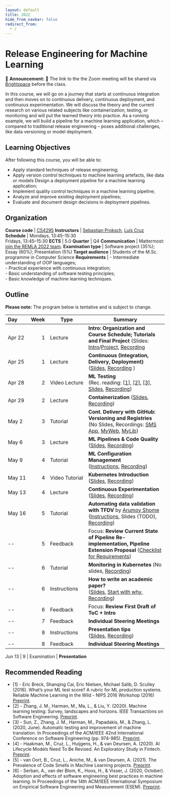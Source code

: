 ```yaml
---
layout: default
title: 2022
hide_from_navbar: false
redirect_from:
  - /
---
```


# Release Engineering for Machine Learning

📣 **Announcement:** 📣 The link to the the Zoom meeting will be shared via [Brightspace] before the class. 

In this course, we will go on a journey that starts at continuous integration and then moves on to continuous delivery, continuous deployment, and continuous experimentation. We will discuss the theory and the current research on various related subjects like containerization, testing, or monitoring and will put the learned theory into practice. As a running example, we will build a pipeline for a machine learning application, which – compared to traditional release engineering – poses additional challenges, like data versioning or model deployment.

## Learning Objectives

After following this course, you will be able to:

- Apply standard techniques of release engineering;
- Apply version control techniques to machine learning artefacts, like data or models Design a deployment pipeline for a machine learning application;
- Implement quality control techniques in a machine learning pipeline;
- Analyze and improve existing deployment pipelines;
- Evaluate and document design decisions in deployment pipelines.

## Organization

**Course code**       | [CS4295]
**Instructors**       | [Sebastian Proksch], [Luís Cruz]
**Schedule**          |	Mondays, 13:45–15:30 <br/> Fridays, 13:45–15:30
**ECTS** 	            | 5.0
**Quarter**           | Q4
**Communication**     | Mattermost: [join the REMLA 2022 team](https://mattermost.tudelft.nl/signup_user_complete/?id=fgaxpprdnj83zewkcnzt44rhrc).
**Examination type**  | Software project (35%); Essay (60%); Presentation (5%)
**Target audience**   |	Students of the M.Sc. programme in Computer Science
**Requirements** 	  | - Intermediate understanding of OOP languages; <br/> - Practical experience with continuous integration; <br/> - Basic understanding of software testing principles; <br/> - Basic knowledge of machine learning techniques.


## Outline

**Please note:** The program below is tentative and is subject to change.

 Day   | Week| Type | Summary
:------| ---:|---|----------|
 Apr&nbsp;22| 1   | Lecture | **Intro: Organization and Course Schedule; Tutorials and Final Project** (Slides: [Intro][slides_01a]/[Project][slides_01b], [Recording][video_01]
 Apr&nbsp;25| 1   | Lecture | **Continuous {Integration, Delivery, Deployment}**<br/>([Slides][slides_02], [Recording][video_02] )
 Apr&nbsp;28| 2   | Video&nbsp;Lecture | **ML Testing**<br/>(Rec. reading: [[1]](#1), [[2]](#2), [[3]](#3), [Slides][slides_03], [Recording][video_03])
 Apr&nbsp;29| 2   |  Lecture | **Containerization** ([Slides][slides_04], [Recording][video_04])
 May&nbsp;2 | 3   |  Tutorial | **Cont. Delivery with GitHub: Versioning and Registries**<br/>(No Slides, Recordings: [SMS App][video_05a], [MyWeb][video_05b], [MyLib][video_05c])
 May&nbsp;6 | 3   | Lecture | **ML Pipelines & Code Quality** ([Slides][slides_07], [Recording][video_07])
 May&nbsp;9 | 4   | Tutorial  | **ML Configuration Management**<br/> ([Instructions][ML Configuration Management], [Recording][video_07b])
 May&nbsp;11 | 4   | Video Tutorial | **Kubernetes Introduction** ([Slides][slides_08], [Recording][video_08])
 May&nbsp;13 | 4   | Lecture | **Continuous Experimentation** ([Slides][slides_09], [Recording][video_09])
 May&nbsp;16 | 5   | Tutorial | **Automating data validation with TFDV** by [Arumoy Shome](https://arumoy.me) ([Instructions](https://github.com/arumoy-shome/remla), Slides (TODO), [Recording][video_10])
-- | 5   | Feedback | Focus: **Review Current State of Pipeline Re-implementation, Pipeline Extension Proposal** ([Checklist for Requirements](./pipeline_reqs))
-- | 6   | Tutorial | **Monitoring in Kubernetes** (No slides, [Recording][video_11])
-- | 6   | Instructions | **How to write an academic paper?**<br/>([Slides][slides_13], [Start with why][yt-sinek], [Recording][video_13])
-- | 6   | Feedback | Focus: **Review First Draft of ToC + Intro**
-- | 7   | Feedback | **Individual Steering Meetings**
-- | 8   | Instructions | **Presentation tips**<br/>([Slides][slides_14], [Recording][video_14])
-- | 8   | Feedback | **Individual Steering Meetings**

Jun&nbsp;13 | 9  | Examination | **Presentation**


## Recommended Reading

- <span id="1">[1]</span> - Eric Breck, Shanqing Cai, Eric Nielsen, Michael Salib, D. Sculley (2016). What’s your ML test score? A rubric for ML production systems. Reliable Machine Learning in the Wild - NIPS 2016 Workshop (2016) [Preprint](https://research.google/pubs/pub45742/).
- <span id="2">[2]</span> - Zhang, J. M., Harman, M., Ma, L., & Liu, Y. (2020). Machine learning testing: Survey, landscapes and horizons. IEEE Transactions on Software Engineering. [Preprint](https://arxiv.org/abs/1906.10742).
- <span id="3">[3]</span> - Sun, Z., Zhang, J. M., Harman, M., Papadakis, M., & Zhang, L. (2020, June). Automatic testing and improvement of machine translation. In Proceedings of the ACM/IEEE 42nd International Conference on Software Engineering (pp. 974-985). [Preprint](https://arxiv.org/abs/1910.02688).
- [4] - Haakman, M., Cruz, L., Huijgens, H., & van Deursen, A. (2020). AI Lifecycle Models Need To Be Revised. An Exploratory Study in Fintech. [Preprint](https://arxiv.org/abs/2010.02716).
- [5] - van Oort, B., Cruz, L., Aniche, M., & van Deursen, A. (2021). The Prevalence of Code Smells in Machine Learning projects. [Preprint](https://arxiv.org/abs/2103.04146).
- <span id="6">[6]</span> - Serban, A., van der Blom, K., Hoos, H., & Visser, J. (2020, October). Adoption and effects of software engineering best practices in machine learning. In Proceedings of the 14th ACM/IEEE International Symposium on Empirical Software Engineering and Measurement (ESEM). [Preprint](https://arxiv.org/abs/2007.14130).



[Sebastian Proksch]: https://proks.ch
[Luís Cruz]: https://luiscruz.github.io
[CS4295]: https://studiegids.tudelft.nl/a101_displayCourse.do?course_id=56383
[Brightspace]: https://brightspace.tudelft.nl/d2l/home/399673

[slides_01a]: https://surfdrive.surf.nl/files/index.php/s/QbMlMqQDYVGGBWM/download?path=%2Fslide-exports&files=01_Intro_Orga.pdf
[slides_01b]: https://surfdrive.surf.nl/files/index.php/s/QbMlMqQDYVGGBWM/download?path=%2Fslide-exports&files=01_intro_tutorials_project.pdf
[slides_02]: https://surfdrive.surf.nl/files/index.php/s/QbMlMqQDYVGGBWM/download?path=%2Fslide-exports&files=02_continuous_x.pdf
[slides_03]: https://surfdrive.surf.nl/files/index.php/s/bJeLGmshwPv1JV5
[slides_04]: https://surfdrive.surf.nl/files/index.php/s/QbMlMqQDYVGGBWM/download?path=%2Fslide-exports&files=04_container_orchestration.pdf
[slides_07]: https://surfdrive.surf.nl/files/index.php/s/Q3E9bGXOfrcK3OQ
[slides_08]: https://surfdrive.surf.nl/files/index.php/s/QbMlMqQDYVGGBWM/download?path=%2Fslide-exports&files=08_kubernetes_intro.pdf
[slides_09]: https://surfdrive.surf.nl/files/index.php/s/QbMlMqQDYVGGBWM/download?path=%2Fslide-exports&files=09_continuous_experimentation.pdf
[slides_13]: https://surfdrive.surf.nl/files/index.php/s/QbMlMqQDYVGGBWM/download?path=%2Fslide-exports&files=13_how_to_write_an_academic_paper.pdf
[slides_14]: https://surfdrive.surf.nl/files/index.php/s/j3EnLiYRQdve1s9

[video_01]: https://surfdrive.surf.nl/files/index.php/s/QbMlMqQDYVGGBWM/download?path=%2Frecordings&files=Apr%2022%20-%20Introduction%20and%20Organization.mp4
[video_02]: https://surfdrive.surf.nl/files/index.php/s/QbMlMqQDYVGGBWM/download?path=%2Frecordings&files=Apr%2025%20-%20Continuous%20X.mp4
[video_03]: https://surfdrive.surf.nl/files/index.php/s/6hfa4qEnPXbCHqg
[video_04]: https://surfdrive.surf.nl/files/index.php/s/QbMlMqQDYVGGBWM/download?path=%2Frecordings&files=Apr%2029%20-%20Containers%20and%20Orchestration.mp4
[video_05a]: https://surfdrive.surf.nl/files/index.php/s/QbMlMqQDYVGGBWM/download?path=%2Frecordings&files=May%202%20-%20Tutorial%20on%20Docker%20and%20Github%20Actions.mp4
[video_05b]: https://surfdrive.surf.nl/files/index.php/s/QbMlMqQDYVGGBWM/download?path=%2Frecordings&files=May%205%20-%20Tutorial%20Part%202%20-%20MyWeb.mp4
[video_05c]: https://surfdrive.surf.nl/files/index.php/s/QbMlMqQDYVGGBWM/download?path=%2Frecordings&files=May%205%20-%20Tutorial%20Part%203%20-%20MyLib.mp4
[video_07]: https://surfdrive.surf.nl/files/index.php/s/Dn7F2yUW3xzeMYo
[video_07b]: https://surfdrive.surf.nl/files/index.php/s/QbMlMqQDYVGGBWM/download?path=%2Frecordings&files=May%2009%20-%20Tutorial%20on%20ML%20Config%20Management.mp4
[video_08]: https://surfdrive.surf.nl/files/index.php/s/QbMlMqQDYVGGBWM/download?path=%2Frecordings&files=08_kubernetes_intro.mp4
[video_09]: https://surfdrive.surf.nl/files/index.php/s/QbMlMqQDYVGGBWM/download?path=%2Frecordings&files=09_continuous_experimentation.mp4
[video_10]: https://surfdrive.surf.nl/files/index.php/s/QbMlMqQDYVGGBWM/download?path=%2Frecordings&files=10_tensor_flow_data_validation.mp4
[video_11]: https://surfdrive.surf.nl/files/index.php/s/QbMlMqQDYVGGBWM/download?path=%2Frecordings&files=11_monitoring_in_kubernetes.mp4
[video_13]: https://surfdrive.surf.nl/files/index.php/s/QbMlMqQDYVGGBWM/download?path=%2Frecordings&files=13_how_to_write_an_academic_paper.mp4
[video_14]: https://surfdrive.surf.nl/files/index.php/s/DIi01yI9GYzlpte

[yt-sinek]: https://www.youtube.com/watch?v=u4ZoJKF_VuA
[ML Configuration Management]: ./tutorials/tutorial_02_ml_pipelines

